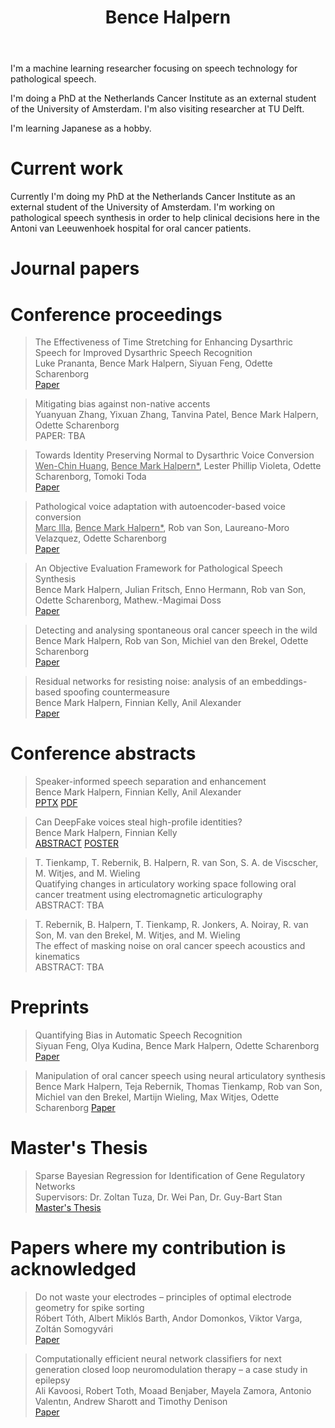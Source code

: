 ﻿---
permalink: /
title: "Bence Halpern"
excerpt: "About me"
author_profile: true
redirect_from: 
  - /about/
  - /about.html
---

I'm a machine learning researcher focusing on speech technology for pathological speech.

I'm doing a PhD at the Netherlands Cancer Institute as an external student of the University of Amsterdam.
I'm also visiting researcher at TU Delft.

I'm learning Japanese as a hobby. 

Current work
======

Currently I'm doing my PhD at the Netherlands Cancer Institute as an external student of the University of Amsterdam. 
I'm working on pathological speech synthesis in order to help clinical decisions here in the Antoni van Leeuwenhoek hospital for oral cancer patients.

Journal papers
======

>
> 
> 

Conference proceedings
======

> The Effectiveness of Time Stretching for Enhancing Dysarthric Speech for Improved Dysarthric Speech Recognition <br>
> Luke Prananta, Bence Mark Halpern, Siyuan Feng, Odette Scharenborg <br>
> [Paper](https://arxiv.org/pdf/2201.04908.pdf)

> Mitigating bias against non-native accents <br>
> Yuanyuan Zhang, Yixuan Zhang, Tanvina Patel, Bence Mark Halpern, Odette Scharenborg <br>
> PAPER: TBA



> Towards Identity Preserving Normal to Dysarthric Voice Conversion <br>
> <u>Wen-Chin Huang</u>, <u>Bence Mark Halpern*</u>, Lester Phillip Violeta, Odette Scharenborg, Tomoki Toda <br>
> [Paper](https://arxiv.org/pdf/2110.08213.pdf)

> Pathological voice adaptation with autoencoder-based voice conversion <br>
> <u>Marc Illa</u>, <u>Bence Mark Halpern*</u>, Rob van Son, Laureano-Moro Velazquez, Odette Scharenborg <br>
> [Paper](https://arxiv.org/pdf/2106.08427)

> An Objective Evaluation Framework for Pathological Speech Synthesis <br>
> Bence Mark Halpern, Julian Fritsch, Enno Hermann, Rob van Son, Odette Scharenborg,
> Mathew.-Magimai Doss <br>
> [Paper](https://arxiv.org/pdf/2107.00308) 

> Detecting and analysing spontaneous oral cancer speech in the wild <br>
> Bence Mark Halpern, Rob van Son, Michiel van den Brekel, Odette Scharenborg <br>
> [Paper](https://arxiv.org/pdf/2007.14205)

> Residual networks for resisting noise: analysis of an embeddings-based spoofing countermeasure <br>
> Bence Mark Halpern, Finnian Kelly, Anil Alexander <br>
> [Paper](https://oxfordwaveresearch.com/wp-content/uploads/2020/04/Odyssey2020_spoofingResNet_Halpern_et_al.pdf)


Conference abstracts
====
> Speaker-informed speech separation and enhancement <br>
> Bence Mark Halpern, Finnian Kelly, Anil Alexander <br>
> [PPTX](https://karkirowle.github.io/files/speech_enhancement_iafpa_2021.pptx) [PDF](https://karkirowle.github.io/files/speech_enhancement_iafpa_2021.pdf)

> Can DeepFake voices steal high-profile identities? <br>
> Bence Mark Halpern, Finnian Kelly <br>
> [ABSTRACT](https://oxfordwaveresearch.com/wp-content/uploads/2022/07/Abstract-Can-DeepFake-voices-steal-high-profile-identities.pdf) [POSTER](https://oxfordwaveresearch.com/wp-content/uploads/2022/07/Poster-Can-DeepFake-voices-steal-high-profile-identities.pdf)

> T. Tienkamp, T. Rebernik, B. Halpern, R. van Son, S. A. de Viscscher, M. Witjes, and M. Wieling <br>
> Quatifying changes in articulatory working space following oral cancer treatment using electromagnetic articulography <br>
> ABSTRACT: TBA

> T. Rebernik, B. Halpern, T. Tienkamp, R. Jonkers, A. Noiray, R. van Son, M. van den Brekel, M. Witjes, and M. Wieling <br>
> The effect of masking noise on oral cancer speech acoustics and kinematics <br>
> ABSTRACT: TBA <br>

Preprints 
======

> Quantifying Bias in Automatic Speech Recognition <br>
> Siyuan Feng, Olya Kudina, Bence Mark Halpern, Odette Scharenborg <br>
> [Paper](https://arxiv.org/pdf/2103.15122)

> Manipulation of oral cancer speech using neural articulatory synthesis
> Bence Mark Halpern, Teja Rebernik, Thomas Tienkamp, Rob van Son, Michiel van den Brekel, Martijn Wieling, Max Witjes, Odette Scharenborg
> [Paper](https://arxiv.org/pdf/2203.17072.pdf)

Master's Thesis 
=======
> Sparse Bayesian Regression for Identification of Gene Regulatory Networks <br>
> Supervisors: Dr. Zoltan Tuza, Dr. Wei Pan, Dr. Guy-Bart Stan <br>
> [Master's Thesis](https://github.com/karkirowle/sysidProject/blob/master/VanillaID/thesis/Thesis_Halpern_2018_v3.pdf)


Papers where my contribution is acknowledged
=====
> Do not waste your electrodes – principles of optimal electrode geometry for spike sorting <br>
> Róbert Tóth, Albert Miklós Barth, Andor Domonkos, Viktor Varga, Zoltán Somogyvári <br>
> [Paper](https://iopscience.iop.org/article/10.1088/1741-2552/ac0f49/pdf)

> Computationally efficient neural network classifiers for next generation closed loop neuromodulation therapy – a case study in epilepsy<br>
> Ali Kavoosi, Robert Toth, Moaad Benjaber, Mayela Zamora, Antonio Valentın, Andrew Sharott and Timothy Denison<br>
> [Paper](https://arxiv.org/pdf/2204.12938.pdf)
